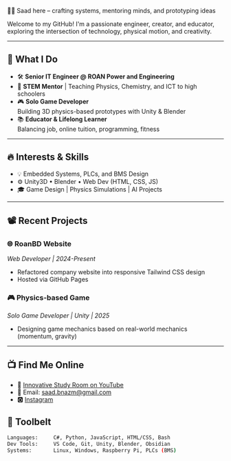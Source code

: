 👨‍💻 Saad here – crafting systems, mentoring minds, and prototyping ideas

Welcome to my GitHub! I'm a passionate engineer, creator, and educator, exploring the intersection of technology, physical motion, and creativity.

---

## 🧠 What I Do

- 🛠️ **Senior IT Engineer @ ROAN Power and Engineering**
- 🧪 **STEM Mentor** | Teaching Physics, Chemistry, and ICT to high schoolers
- 🎮 **Solo Game Developer**  
   Building 3D physics-based prototypes with Unity & Blender  
- 📚 **Educator & Lifelong Learner**  
   Balancing job, online tuition, programming, fitness

---

## 🔥 Interests & Skills

- 💡 Embedded Systems, PLCs, and BMS Design
- ⚙️ Unity3D • Blender • Web Dev (HTML, CSS, JS)
- 🎓 Game Design | Physics Simulations | AI Projects

---

## 📽️ Recent Projects

### 🌐 RoanBD Website 
*Web Developer | 2024-Present*  
- Refactored company website into responsive Tailwind CSS design  
- Hosted via GitHub Pages 

### 🎮 Physics-based Game
*Solo Game Developer | Unity | 2025*  
- Designing game mechanics based on real-world mechanics (momentum, gravity)  

---
## 📺 Find Me Online

- 🎥 [Innovative Study Room on YouTube](https://www.youtube.com/@innovativestudyroom)
- 📧 Email: saad.bnazm@gmail.com  
- 🅾 [Instagram](https://www.instagram.com/saad.bin.azim)

## 🧰 Toolbelt

```bash
Languages:     C#, Python, JavaScript, HTML/CSS, Bash  
Dev Tools:     VS Code, Git, Unity, Blender, Obsidian  
Systems:       Linux, Windows, Raspberry Pi, PLCs (BMS)


